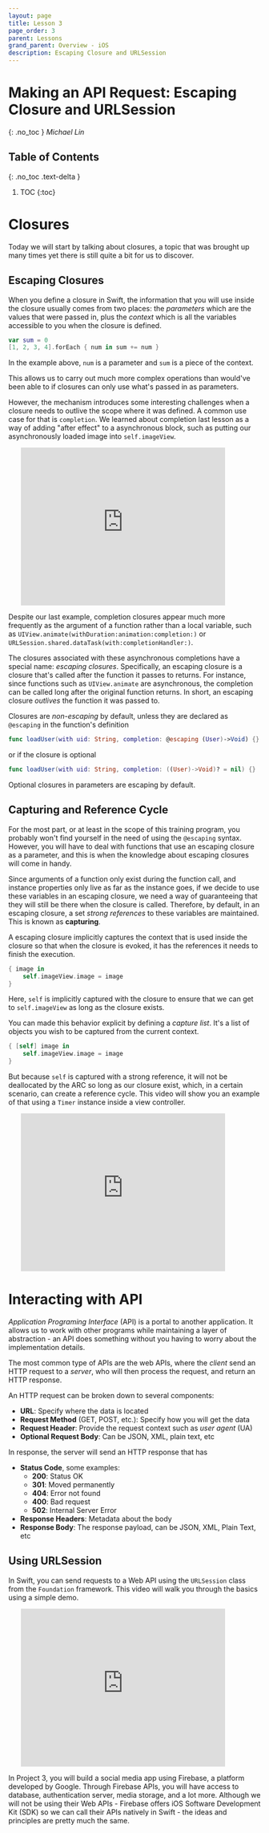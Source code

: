 ```yaml
---
layout: page
title: Lesson 3
page_order: 3
parent: Lessons
grand_parent: Overview - iOS
description: Escaping Closure and URLSession
---
```

# Making an API Request: Escaping Closure and URLSession
{: .no_toc }
*Michael Lin*

## Table of Contents
{: .no_toc .text-delta }

1. TOC
{:toc}

# Closures

Today we will start by talking about closures, a topic that was brought up many times yet there is still quite a bit for us to discover.

## Escaping Closures

When you define a closure in Swift, the information that you will use inside the closure usually comes from two places: the *parameters* which are the values that were passed in, plus the *context* which is all the variables accessible to you when the closure is defined.

```swift
var sum = 0
[1, 2, 3, 4].forEach { num in sum += num }
```
In the example above, `num` is a parameter and `sum` is a piece of the context.

This allows us to carry out much more complex operations than would've been able to if closures can only use what's passed in as parameters.

However, the mechanism introduces some interesting challenges when a closure needs to outlive the scope where it was defined. A common use case for that is `completion`. We learned about completion last lesson as a way of adding "after effect" to a asynchronous block, such as putting our asynchronously loaded image into `self.imageView`.

<div style="width: 90%; margin: auto;">
<iframe width="90%" height="315" src="https://www.youtube.com/embed/5V90-TzPdqU?start=812" frameborder="0" allow="accelerometer; autoplay; clipboard-write; encrypted-media; gyroscope; picture-in-picture" allowfullscreen></iframe>
</div>

Despite our last example, completion closures appear much more frequently as the argument of a function rather than a local variable, such as `UIView.animate(withDuration:animation:completion:)` or `URLSession.shared.dataTask(with:completionHandler:)`.

The closures associated with these asynchronous completions have a special name: *escaping closures*. Specifically, an escaping closure is a closure that's called after the function it passes to returns. For instance, since functions such as `UIView.animate` are asynchronous, the completion can be called long after the original function returns. In short, an escaping closure *outlives* the function it was passed to.

Closures are *non-escaping* by default, unless they are declared as `@escaping` in the function's definition
```swift
func loadUser(with uid: String, completion: @escaping (User)->Void) {}
```

or if the closure is optional
```swift
func loadUser(with uid: String, completion: ((User)->Void)? = nil) {}
```

Optional closures in parameters are escaping by default. 

## Capturing and Reference Cycle

For the most part, or at least in the scope of this training program, you probably won't find yourself in the need of using the `@escaping` syntax. However, you will have to deal with functions that use an escaping closure as a parameter, and this is when the knowledge about escaping closures will come in handy.

Since arguments of a function only exist during the function call, and instance properties only live as far as the instance goes, if we decide to use these variables in an escaping closure, we need a way of guaranteeing that they will still be there when the closure is called. Therefore, by default, in an escaping closure, a set *strong references* to these variables are maintained. This is known as **capturing**.

A escaping closure implicitly captures the context that is used inside the closure so that when the closure is evoked, it has the references it needs to finish the execution.

```swift
{ image in
    self.imageView.image = image
}
```
Here, `self` is implicitly captured with the closure to ensure that we can get to `self.imageView` as long as the closure exists.

You can made this behavior explicit by defining a *capture list*. It's a list of objects you wish to be captured from the current context.

```swift
{ [self] image in
    self.imageView.image = image
}
```

But because `self` is captured with a strong reference, it will not be deallocated by the ARC so long as our closure exist, which, in a certain scenario, can create a reference cycle. This video will show you an example of that using a `Timer` instance inside a view controller.

<div style="width: 90%; margin: auto;">
<iframe width="90%" height="315" src="https://www.youtube.com/embed/-T_Kp6-RRDM" frameborder="0" allow="accelerometer; autoplay; clipboard-write; encrypted-media; gyroscope; picture-in-picture" allowfullscreen></iframe>
</div>

# Interacting with API

*Application Programing Interface* (API) is a portal to another application. It allows us to work with other programs while maintaining a layer of abstraction - an API does something without you having to worry about the implementation details.

The most common type of APIs are the web APIs, where the *client* send an HTTP request to a *server*, who will then process the request, and return an HTTP response.

An HTTP request can be broken down to several components:
- **URL**: Specify where the data is located
- **Request Method** (GET, POST, etc.): Specify how you will get the data
- **Request Header**: Provide the request context such as *user agent* (UA)
- **Optional Request Body**: Can be JSON, XML, plain text, etc

In response, the server will send an HTTP response that has
- **Status Code**, some examples:
    - **200**: Status OK
    - **301**: Moved permanently
    - **404**: Error not found
    - **400**: Bad request
    - **502**: Internal Server Error
- **Response Headers**: Metadata about the body
- **Response Body**: The response payload, can be JSON, XML, Plain Text, etc

## Using URLSession

In Swift, you can send requests to a Web API using the `URLSession` class from the `Foundation` framework. This video will walk you through the basics using a simple demo.

<div style="width: 90%; margin: auto;">
<iframe width="90%" height="315" src="https://www.youtube.com/embed/CR-_-un3toQ" frameborder="0" allow="accelerometer; autoplay; clipboard-write; encrypted-media; gyroscope; picture-in-picture" allowfullscreen></iframe>
</div>

In Project 3, you will build a social media app using Firebase, a platform developed by Google. Through Firebase APIs, you will have access to database, authentication server, media storage, and a lot more. Although we will not be using their Web APIs - Firebase offers iOS Software Development Kit (SDK) so we can call their APIs natively in Swift - the ideas and principles are pretty much the same.
